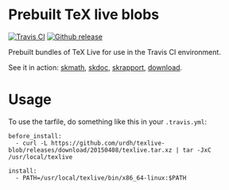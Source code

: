 # Prebuilt TeX live blobs

[![Travis CI](https://img.shields.io/travis/urdh/texlive-blob.svg)](https://travis-ci.org/urdh/texlive-blob)
[![Github release](https://img.shields.io/github/release/urdh/texlive-blob.svg)](https://github.com/urdh/texlive-blob/releases/latest)

Prebuilt bundles of TeX Live for use in the Travis CI environment.

See it in action: [skmath](https://github.com/urdh/skmath/blob/master/.travis.yml), [skdoc](https://github.com/urdh/skdoc/blob/master/.travis.yml), [skrapport](https://github.com/urdh/skrapport/blob/master/.travis.yml), [download](https://github.com/urdh/download/blob/master/.travis.yml).

# Usage

To use the tarfile, do something like this in your `.travis.yml`:

```
before_install:
  - curl -L https://github.com/urdh/texlive-blob/releases/download/20150408/texlive.tar.xz | tar -JxC /usr/local/texlive

install:
  - PATH=/usr/local/texlive/bin/x86_64-linux:$PATH
```
